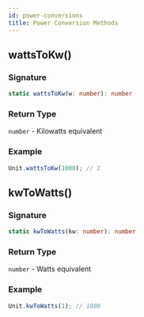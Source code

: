 ```yaml
---
id: power-conversions
title: Power Conversion Methods
---
```


<!-- markdownlint-disable-file MD024 -->

## wattsToKw()

### Signature

```typescript
static wattsToKw(w: number): number
```

### Return Type

`number` - Kilowatts equivalent

### Example

```javascript
Unit.wattsToKw(1000); // 1
```

## kwToWatts()

### Signature

```typescript
static kwToWatts(kw: number): number
```

### Return Type

`number` - Watts equivalent

### Example

```javascript
Unit.kwToWatts(1); // 1000
```
